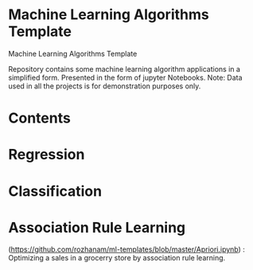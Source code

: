 # Machine Learning Algorithms Template
Machine Learning Algorithms Template


Repository contains some machine learning algorithm applications in a simplified form. Presented in the form of jupyter Notebooks.
Note: Data used in all the projects is for demonstration purposes only.

# Contents
# Regression
# Classification
# Association Rule Learning 
 (https://github.com/rozhanam/ml-templates/blob/master/Apriori.ipynb)  : Optimizing a sales in a grocerry store by association rule learning.

 




